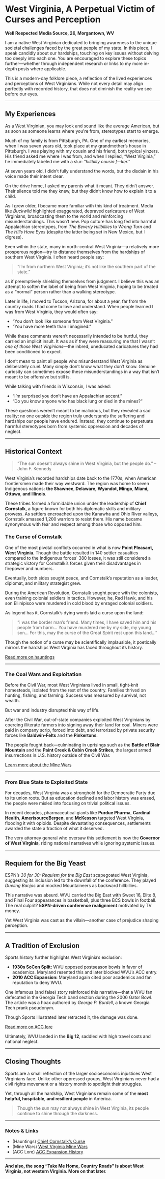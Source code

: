 
# West Virginia, A Perpetual Victim of Curses and Perception

**Well Respected Media Source, 26, Morgantown, WV**

I am a native West Virginian dedicated to bringing awareness to the unique societal challenges faced by the great people of my state. In this piece, I speak candidly about our hardships, touching on key issues without delving too deeply into each one. You are encouraged to explore these topics further—whether through independent research or links to my more in-depth posts where applicable.

This is a modern-day folklore piece, a reflection of the lived experiences and perceptions of West Virginians. While not every detail may align perfectly with recorded history, that does not diminish the reality we see before our eyes.

---

## My Experiences  

As a West Virginian, you may look and sound like the average American, but as soon as someone learns where you're from, stereotypes start to emerge.  

Much of my family is from Pittsburgh, PA. One of my earliest memories, when I was seven years old, took place at my grandmother’s house in Pittsburgh. I was playing with my cousin and his friend, both typical yinzers. His friend asked me where I was from, and when I replied, “West Virginia,” he immediately labeled me with a slur: *“hillbilly cousin f--ker.”*  

At seven years old, I didn’t fully understand the words, but the disdain in his voice made their intent clear.  

On the drive home, I asked my parents what it meant. They didn’t answer. Their silence told me they knew, but they didn’t know how to explain it to a child.  

As I grew older, I became more familiar with this kind of treatment. Media like *Buckwild* highlighted exaggerated, depraved caricatures of West Virginians, broadcasting them to the world and reinforcing misunderstandings. This wasn’t new. Pop culture has long fed into harmful Appalachian stereotypes, from *The Beverly Hillbillies* to *Wrong Turn* and *The Hills Have Eyes* (despite the latter being set in New Mexico, but I digress).  

Even within the state, many in north-central West Virginia—a relatively more prosperous region—try to distance themselves from the hardships of southern West Virginia. I often heard people say:  

> “I’m from northern West Virginia; it’s not like the southern part of the state.”  

as if preemptively shielding themselves from judgment. I believe this was an attempt to soften the label of being from West Virginia, hoping to be treated as a “normal” person rather than a walking stereotype.  

Later in life, I moved to Tucson, Arizona, for about a year, far from the country roads I had come to love and understand. When people learned I was from West Virginia, they would often say:  

- “You don’t look like someone from West Virginia.”  
- “You have more teeth than I imagined.”  

While these comments weren’t necessarily intended to be hurtful, they carried an implicit insult. It was as if they were reassuring me that I wasn’t *one of those West Virginians*—the inbred, uneducated caricatures they had been conditioned to expect.  

I don’t mean to paint all people who misunderstand West Virginia as deliberately cruel. Many simply don’t know what they don’t know. Genuine curiosity can sometimes expose these misunderstandings in a way that isn’t meant to be offensive but still is.  

While talking with friends in Wisconsin, I was asked:  

- “I’m surprised you don’t have an Appalachian accent.”  
- “Do you know anyone who has black lung or died in the mines?”  

These questions weren’t meant to be malicious, but they revealed a sad reality: no one outside the region truly understands the suffering and hardships our people have endured. Instead, they continue to perpetuate harmful stereotypes born from systemic oppression and decades of neglect.  

---

## Historical Context  

> “The sun doesn’t always shine in West Virginia, but the people do.” – John F. Kennedy  

West Virginia’s recorded hardships date back to the 1770s, when American frontiersmen made their way westward. The region was home to seven Indigenous nations: **the Shawnee, Delaware, Wyandot, Mingo, Miami, Ottawa, and Illinois.**  

These tribes formed a formidable union under the leadership of **Chief Cornstalk**, a figure known for both his diplomatic skills and military prowess. As settlers encroached upon the Kanawha and Ohio River valleys, Cornstalk amassed 1,200 warriors to resist them. His name became synonymous with fear and respect among those who opposed him.  

### The Curse of Cornstalk  

One of the most pivotal conflicts occurred in what is now **Point Pleasant, West Virginia**. Though the battle resulted in 140 settler casualties compared to the Indigenous forces' 380 losses, it was still considered a strategic victory for Cornstalk’s forces given their disadvantages in firepower and numbers.  

Eventually, both sides sought peace, and Cornstalk’s reputation as a leader, diplomat, and military strategist grew.  

During the American Revolution, Cornstalk sought peace with the colonists, even training colonial soldiers in tactics. However, he, Red Hawk, and his son Ellinipisco were murdered in cold blood by enraged colonial soldiers.  

As legend has it, Cornstalk’s dying words laid a curse upon the land:  

> “I was the border man’s friend. Many times, I have saved him and his people from harm... You have murdered me by my side, my young son... For this, may the curse of the Great Spirit rest upon this land...”  

Though the notion of a curse may be scientifically implausible, it poetically mirrors the hardships West Virginia has faced throughout its history.  

[Read more on hauntings](https://www.americanhauntingsink.com/cornstalk)  

---

### The Coal Wars and Exploitation  

Before the Civil War, most West Virginians lived in small, tight-knit homesteads, isolated from the rest of the country. Families thrived on hunting, fishing, and farming. Success was measured by survival, not wealth.  

But war and industry disrupted this way of life.  

After the Civil War, out-of-state companies exploited West Virginians by coercing illiterate farmers into signing away their land for coal. Miners were paid in company scrip, forced into debt, and terrorized by private security forces like **Baldwin-Felts** and the **Pinkertons**.  

The people fought back—culminating in uprisings such as the **Battle of Blair Mountain** and the **Paint Creek & Cabin Creek Strikes**, the largest armed insurrections in U.S. history outside of the Civil War.  

[Learn more about the Mine Wars](https://wvminewars.org/what-were-the-mine-wars)  

---

### From Blue State to Exploited State  

For decades, West Virginia was a stronghold for the Democratic Party due to its union roots. But as education declined and labor history was erased, the people were misled into focusing on trivial political issues.  

In recent decades, pharmaceutical giants like **Purdue Pharma**, **Cardinal Health**, **AmerisourceBergen**, and **McKesson** targeted West Virginia, flooding it with opioids. Despite devastating consequences, settlements awarded the state a fraction of what it deserved.  

The very attorney general who oversaw this settlement is now the **Governor of West Virginia**, riding national narratives while ignoring systemic issues.  

---

## Requiem for the Big Yeast  

ESPN’s *30 for 30: Requiem for the Big East* scapegoated West Virginia, suggesting its inclusion led to the downfall of the conference. They played *Dueling Banjos* and mocked Mountaineers as backward hillbillies.  

This narrative was absurd. WVU carried the Big East with Sweet 16, Elite 8, and Final Four appearances in basketball, plus three BCS bowls in football. The real culprit? **ESPN-driven conference realignment** motivated by TV money.  

Yet West Virginia was cast as the villain—another case of prejudice shaping perception.  

---

## A Tradition of Exclusion  

Sports history further highlights West Virginia’s exclusion:  

- **1930s SoCon Split:** WVU opposed postseason bowls in favor of academics. Maryland resented this and later blocked WVU’s ACC entry.  
- **2010 ACC Expansion:** Maryland again cited poor academics and fan reputation to deny WVU.  

One infamous (and false) story reinforced this narrative—that a WVU fan defecated in the Georgia Tech band section during the 2006 Gator Bowl. The article was a hoax authored by *George P. Burdell*, a known Georgia Tech prank pseudonym.  

Though Sports Illustrated later retracted it, the damage was done.  

[Read more on ACC lore](https://csnbbs.com/thread-676977.html)  

Ultimately, WVU landed in the **Big 12**, saddled with high travel costs and national neglect.  

---

## Closing Thoughts  

Sports are a small reflection of the larger socioeconomic injustices West Virginians face. Unlike other oppressed groups, West Virginians never had a civil rights movement or a history month to spotlight their struggles.  

Yet, through all the hardship, West Virginians remain some of the **most helpful, hospitable, and resilient people** in America.  

> Though the sun may not always shine in West Virginia, its people continue to shine through the darkness.  

---

### Notes & Links  

- (Hauntings) [Chief Cornstalk’s Curse](https://www.americanhauntingsink.com/cornstalk)  
- (Mine Wars) [West Virginia Mine Wars](https://wvminewars.org/what-were-the-mine-wars)  
- (ACC Lore) [ACC Expansion History](https://csnbbs.com/thread-676977.html)  

---

**And also, the song “Take Me Home, Country Roads” is about West Virginia, not western Virginia. More on that later.**

